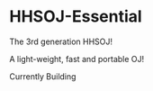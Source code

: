 # HHSOJ-Essential
The 3rd generation HHSOJ!

A light-weight, fast and portable OJ!

Currently Building
